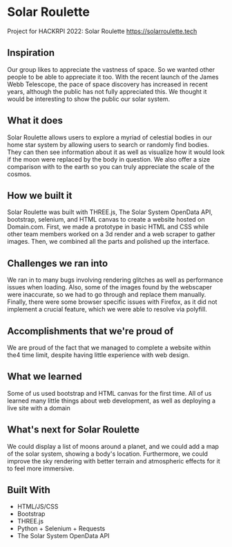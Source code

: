 # Solar Roulette
Project for HACKRPI 2022: Solar Roulette
https://solarroulette.tech

## Inspiration
Our group likes to appreciate the vastness of space. So we wanted other people to be able to appreciate it too. With the recent launch of the James Webb Telescope, the pace of space discovery has increased in recent years, although the public has not fully appreciated this. We thought it would be interesting to show the public our solar system.

## What it does
Solar Roulette allows users to explore a myriad of celestial bodies in our home star system by allowing users to search or randomly find bodies. They can then see information about it as well as visualize how it would look if the moon were replaced by the body in question. We also offer a size comparison with to the earth so you can truly appreciate the scale of the cosmos.

## How we built it
Solar Roulette was built with THREE.js, The Solar System OpenData API, bootstrap, selenium, and HTML canvas to create a website hosted on Domain.com. First, we made a prototype in basic HTML and CSS while other team members worked on a 3d render and a web scraper to gather images. Then, we combined all the parts and polished up the interface.

## Challenges we ran into
We ran in to many bugs involving rendering glitches as well as performance issues when loading. Also, some of the images found by the webscaper were inaccurate, so we had to go through and replace them manually. Finally, there were some browser specific issues with Firefox, as it did not implement a crucial feature, which we were able to resolve via polyfill.

## Accomplishments that we're proud of
We are proud of the fact that we managed to complete a website within the4 time limit, despite having little experience with web design.

## What we learned
Some of us used bootstrap and HTML canvas for the first time. All of us learned many little things about web development, as well as 
deploying a live site with a domain

## What's next for Solar Roulette
We could display a list of moons around a planet, and we could add a map of the solar system, showing a body's location. Furthermore, we 
could improve the sky rendering with better terrain and atmospheric effects for it to feel more immersive.

## Built With
- HTML/JS/CSS
- Bootstrap
- THREE.js
- Python + Selenium + Requests
- The Solar System OpenData API